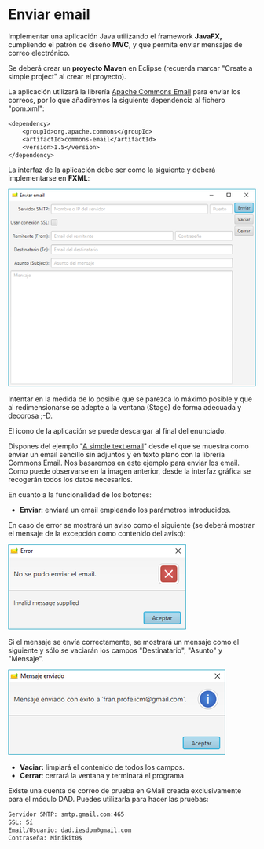 # Enviar email

Implementar una aplicación Java utilizando el framework **JavaFX,** cumpliendo el patrón de diseño **MVC**, y que permita enviar mensajes de correo electrónico.

Se deberá crear un **proyecto Maven** en Eclipse (recuerda marcar "Create a simple project" al crear el proyecto).

La aplicación utilizará la librería [Apache Commons Email](https://commons.apache.org/proper/commons-email/index.html) para enviar los correos, por lo que añadiremos la siguiente dependencia al fichero "pom.xml":

```
<dependency>
    <groupId>org.apache.commons</groupId>
    <artifactId>commons-email</artifactId>
    <version>1.5</version>
</dependency>
```

La interfaz de la aplicación debe ser como la siguiente y deberá implementarse en **FXML**:

![](https://github.com/Ayoamaro/EnviarEmail/blob/main/docs/images/enviar-email-01.png?raw=true)

Intentar en la medida de lo posible que se parezca lo máximo posible y que al redimensionarse se adepte a la ventana (Stage) de forma adecuada y decorosa ;-D. 

El icono de la aplicación se puede descargar al final del enunciado.

Dispones del ejemplo "[A simple text email](https://commons.apache.org/proper/commons-email/userguide.html)" desde el que se muestra como enviar un email sencillo sin adjuntos y en texto plano con la librería Commons Email. Nos basaremos en este ejemplo para enviar los email. Como puede observarse en la imagen anterior, desde la interfaz gráfica se recogerán todos los datos necesarios.

En cuanto a la funcionalidad de los botones:

- **Enviar**: enviará un email empleando los parámetros introducidos. 

En caso de error se mostrará un aviso como el siguiente (se deberá mostrar el mensaje de la excepción como contenido del aviso):

![](https://github.com/Ayoamaro/EnviarEmail/blob/main/docs/images/enviar-email-02.png?raw=true)

Si el mensaje se envía correctamente, se mostrará un mensaje como el siguiente y sólo se vaciarán los campos "Destinatario", "Asunto" y "Mensaje".

![](https://github.com/Ayoamaro/EnviarEmail/blob/main/docs/images/enviar-email-03.png?raw=true)

- **Vaciar:** limpiará el contenido de todos los campos.
- **Cerrar**: cerrará la ventana y terminará el programa

Existe una cuenta de correo de prueba en GMail creada exclusivamente para el módulo DAD. Puedes utilizarla para hacer las pruebas:

```
Servidor SMTP: smtp.gmail.com:465
SSL: Sí
Email/Usuario: dad.iesdpm@gmail.com
Contraseña: Minikit0$
```

